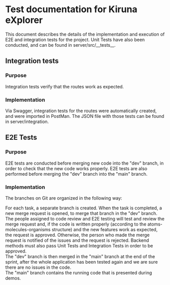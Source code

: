 # Test documentation for Kiruna eXplorer

This document describes the details of the implementation and execution of E2E and integration tests for the project. Unit Tests have also been conducted, and can be found in server/src/\_\_tests__.

## Integration tests

### Purpose
Integration tests verify that the routes work as expected.

### Implementation
Via Swagger, integration tests for the routes were automatically created, and were imported in PostMan. The JSON file with those tests can be found in server/integration.

## E2E Tests

### Purpose
E2E tests are conducted before merging new code into the "dev" branch, in order to check that the new code works properly. E2E tests are also performed before merging the "dev" branch into the "main" branch.

### Implementation
The branches on Git are organized in the following way:

For each task, a separate branch is created. When the task is completed, a new merge request is opened, to merge that branch in the "dev" branch. The people assigned to code review and E2E testing will test and review the merge request and, if the code is written properly (according to the atoms-molecules-organisms structure) and the new features work as expected, the request is approved. Otherwise, the person who made the merge request is notified of the issues and the request is rejected. Backend methods must also pass Unit Tests and Integration Tests in order to be approved.  
The "dev" branch is then merged in the "main" branch at the end of the sprint, after the whole application has been tested again and we are sure there are no issues in the code.  
The "main" branch contains the running code that is presented during demos.